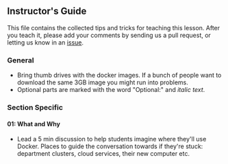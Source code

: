 ## Instructor's Guide

This file contains the collected tips and tricks for teaching this lesson. After you teach it, please add your comments by sending us a pull request, or letting us know in an [issue](https://github.com/jsta/r-docker-tutorial/issues).

### General

- Bring thumb drives with the docker images. If a bunch of people want to download
the same 3GB image you might run into problems.
- Optional parts are marked with the word "Optional:" and *italic text*.

### Section Specific

#### 01: What and Why

 - Lead a 5 min discussion to help students imagine where they'll use Docker. Places to guide the conversation towards if they're stuck: department clusters, cloud services, their new computer etc.